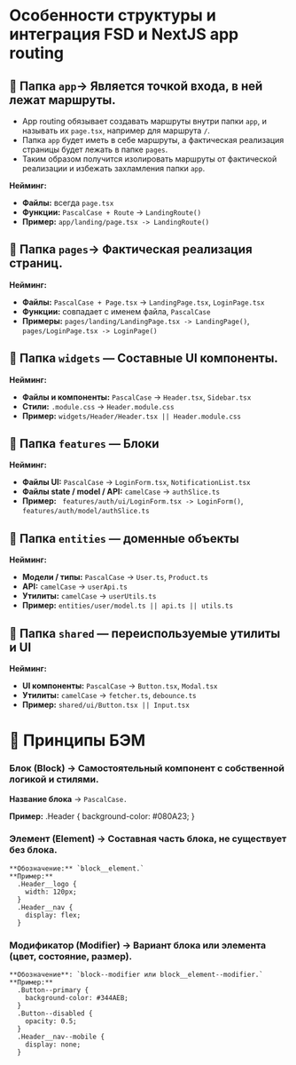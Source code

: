 # Особенности структуры и интеграция FSD и NextJS app routing

## 📂 Папка `app`-> Является точкой входа, в ней лежат маршруты.  
  - App routing обязывает создавать маршруты внутри папки `app`, и называть их `page.tsx`, например для маршрута `/`.  
  - Папка `app` будет иметь в себе маршруты, а фактическая реализация страницы будет лежать в папке `pages`.  
  - Таким образом получится изолировать маршруты от фактической реализации и избежать захламления папки `app`.

  **Нейминг:**
  - **Файлы:** всегда `page.tsx`  
  - **Функции:** `PascalCase + Route` → `LandingRoute()`  
  - **Пример:** `app/landing/page.tsx -> LandingRoute()`

## 📂 Папка `pages`-> Фактическая реализация страниц.  

  **Нейминг:**
  - **Файлы:** `PascalCase + Page.tsx` → `LandingPage.tsx`, `LoginPage.tsx`  
  - **Функции:** совпадает с именем файла, `PascalCase`  
  - **Примеры:** `pages/landing/LandingPage.tsx -> LandingPage()`, `pages/LoginPage.tsx -> LoginPage()`

## 📂 Папка `widgets` — Составные UI компоненты.

  **Нейминг:**
  - **Файлы и компоненты:** `PascalCase` → `Header.tsx`, `Sidebar.tsx`  
  - **Стили:** `.module.css` → `Header.module.css`  
  - **Пример:** `widgets/Header/Header.tsx || Header.module.css`

## 📂 Папка `features` — Блоки
  **Нейминг:**
  - **Файлы UI:** `PascalCase` → `LoginForm.tsx`, `NotificationList.tsx`  
  - **Файлы state / model / API:** `camelCase` → `authSlice.ts`  
  - **Пример:** ` features/auth/ui/LoginForm.tsx -> LoginForm()`, `features/auth/model/authSlice.ts`  

## 📂 Папка `entities` — доменные объекты
  **Нейминг:**
  - **Модели / типы:** `PascalCase` → `User.ts`, `Product.ts`  
  - **API:** `camelCase` → `userApi.ts`  
  - **Утилиты:** `camelCase` → `userUtils.ts`  
  - **Пример:** `entities/user/model.ts || api.ts || utils.ts`

## 📂 Папка `shared` — переиспользуемые утилиты и UI
  **Нейминг:**
  - **UI компоненты:** `PascalCase` → `Button.tsx`, `Modal.tsx`  
  - **Утилиты:** `camelCase` → `fetcher.ts`, `debounce.ts`  
  - **Пример:** `shared/ui/Button.tsx || Input.tsx`

# 🎨 Принципы БЭМ
  ### **Блок (Block)** -> Самостоятельный компонент с собственной логикой и стилями.  
  **Название блока** → `PascalCase.`

  **Пример:**
  .Header {
    background-color: #080A23;
  }

  ### **Элемент (Element)** -> Составная часть блока, не существует без блока.
    **Обозначение:** `block__element.`
    **Пример:**
      .Header__logo {
        width: 120px;
      }
      .Header__nav {
        display: flex;
      }

  ### **Модификатор (Modifier)** -> Вариант блока или элемента (цвет, состояние, размер).
    **Обозначение**: `block--modifier или block__element--modifier.`
    **Пример:**
      .Button--primary {
        background-color: #344AEB;
      }
      .Button--disabled {
        opacity: 0.5;
      }
      .Header__nav--mobile {
        display: none;
      }

